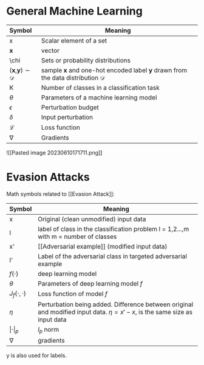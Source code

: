 
# General Machine Learning

| Symbol                          | Meaning                                                                                     |
|:------------------------------- | ------------------------------------------------------------------------------------------- |
| x                               | Scalar element of a set                                                                     |
| **x**                           | vector                                                                                      |
| \chi                            | Sets or probability distributions                                                           |
| (**x**,**y**)$\sim \mathcal{D}$ | sample **x** and one-hot encoded label **y** drawn from the data distribution $\mathcal{D}$ |
| K                               | Number of classes in a classification task                                                  |
| $\theta$                        | Parameters of a machine learning model                                                      |
| $\epsilon$                      | Perturbation budget                                                                         |
| $\delta$                        | Input perturbation                                                                          |
| $\mathcal{L}$                   | Loss function                                                                               |
| $\nabla$                        | Gradients                                                                                   |

![[Pasted image 20230610171711.png]]



# Evasion Attacks 

Math symbols related to [[Evasion Attack]]:

| Symbol             | Meaning                                                                                            |
| ------------------ | -------------------------------------------------------------------------------------------------- |
| x                  | Original (clean unmodified) input data                                                             |
| l                  | label of class in the classification problem l = 1,2...,m with m = number of classes               |
| x'                 | [[Adversarial example]] (modified input data)                                                      |
| l'                 | Label of the adversarial class in targeted adversarial example                                     |
| $f(\cdot)$         | deep learning model                                                                                |
| $\theta$           | Parameters of deep learning model $f$                                                              |
| $J_f(\cdot,\cdot)$ | Loss function of model $f$                                                                         |
| $\eta$             | Perturbation being added. Difference between original and modified input data. $\eta = x'-x$, is the same size as input data |
| $\|\cdot\|_p$      | $l_p$ norm                                                                                                    |
| $\nabla$                    | gradients                                                                                                     |

y is also used for labels. 
